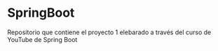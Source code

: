 # SpringBoot
Repositorio que contiene el proyecto 1 elebarado a través del curso de YouTube de Spring Boot
